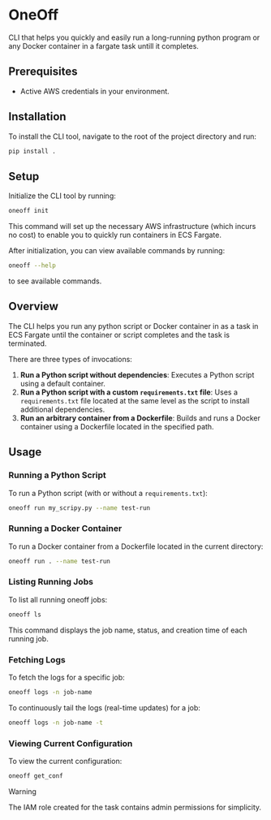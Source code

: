 # OneOff

CLI that helps you quickly and easily run a long-running python program or any Docker container in a fargate task untill it completes.

## Prerequisites

- Active AWS credentials in your environment.

## Installation

To install the CLI tool, navigate to the root of the project directory and run:

```bash
pip install .
```

## Setup

Initialize the CLI tool by running:

```bash
oneoff init
```

This command will set up the necessary AWS infrastructure (which incurs no cost) to enable you to quickly run containers in ECS Fargate.

After initialization, you can view available commands by running:

```bash
oneoff --help
```

to see available commands.

## Overview

The CLI helps you run any python script or Docker container in as a task in ECS Fargate until the container or script completes and the task is terminated.

There are three types of invocations:

1. **Run a Python script without dependencies**: Executes a Python script using a default container.
2. **Run a Python script with a custom `requirements.txt` file**: Uses a `requirements.txt` file located at the same level as the script to install additional dependencies.
3. **Run an arbitrary container from a Dockerfile**: Builds and runs a Docker container using a Dockerfile located in the specified path.

## Usage

### Running a Python Script

To run a Python script (with or without a `requirements.txt`):

```bash
oneoff run my_scripy.py --name test-run
```

### Running a Docker Container

To run a Docker container from a Dockerfile located in the current directory:

```bash
oneoff run . --name test-run
```

### Listing Running Jobs

To list all running oneoff jobs:

```bash
oneoff ls
```

This command displays the job name, status, and creation time of each running job.

### Fetching Logs

To fetch the logs for a specific job:

```bash
oneoff logs -n job-name
```

To continuously tail the logs (real-time updates) for a job:

```bash
oneoff logs -n job-name -t
```

### Viewing Current Configuration

To view the current configuration:

```bash
oneoff get_conf
```

> [!WARNING]  
> The IAM role created for the task contains admin permissions for simplicity.
